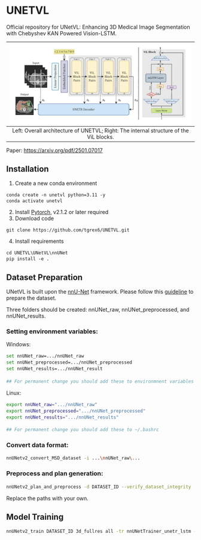 # UNETVL
Official repository for UNetVL: Enhancing 3D Medical Image Segmentation with Chebyshev KAN Powered Vision-LSTM.

| ![vision-lstm](https://github.com/tgrex6/UNETVL/blob/main/figures/vision-lstm.jpg) |
|:--:|
| Left: Overall architecture of UNETVL; Right: The internal structure of the ViL blocks. |

Paper: https://arxiv.org/pdf/2501.07017

## Installation
1. Create a new conda environment

```shell
conda create -n unetvl python=3.11 -y
conda activate unetvl
```
2. Install [Pytorch](https://pytorch.org/get-started/locally/), v2.1.2 or later required
3. Download code
```shell
git clone https://github.com/tgrex6/UNETVL.git
```
4. Install requirements
```shell
cd UNETVL\UNetVL\nnUNet
pip install -e .
```

## Dataset Preparation
UNetVL is built upon the [nnU-Net](https://github.com/MIC-DKFZ/nnUNet) framework. Please follow this [guideline](https://github.com/MIC-DKFZ/nnUNet/blob/master/documentation/dataset_format.md) to prepare the dataset.

Three folders should be created: nnUNet_raw, nnUNet_preprocessed, and nnUNet_results.

### Setting environment variables:
Windows:
```bash
set nnUNet_raw=.../nnUNet_raw
set nnUNet_preprocessed=.../nnUNet_preprocessed
set nnUNet_results=.../nnUNet_result

## For permanent change you should add these to environmnent variables
```

 

Linux:
```bash
export nnUNet_raw=".../nnUNet_raw"
export nnUNet_preprocessed=".../nnUNet_preprocessed"
export nnUNet_results=".../nnUNet_results"

## For permanent change you should add these to ~/.bashrc 
```


### Convert data format:
```bash
nnUNetv2_convert_MSD_dataset -i ...\nnUNet_raw\...
```

### Preprocess and plan generation:
```bash
nnUNetv2_plan_and_preprocess -d DATASET_ID --verify_dataset_integrity
```
Replace the paths with your own.

## Model Training 
```bash
nnUNetv2_train DATASET_ID 3d_fullres all -tr nnUNetTrainer_unetr_lstm --lstm True --no_kan False

```




